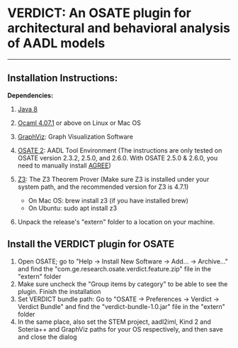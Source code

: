 # VERDICT: An OSATE plugin for architectural and behavioral analysis of AADL models
 ----

## Installation Instructions:

**Dependencies:**

1. [Java 8](https://www.java.com/en/download/)

2. [Ocaml 4.07.1](https://ocaml.org/docs/install.html) or above on
   Linux or Mac OS

3. [GraphViz](https://www.graphviz.org/download/): Graph Visualization
   Software

4. [OSATE 2](https://osate-build.sei.cmu.edu/download/osate/stable/):
   AADL Tool Environment (The instructions are only tested on OSATE
   version 2.3.2, 2.5.0, and 2.6.0. With OSATE 2.5.0 & 2.6.0, you need
   to manually install
   [AGREE](https://osate-build.sei.cmu.edu/download/osate/stable/2.3.7/updates/))

5. [Z3](https://github.com/Z3Prover/z3): The Z3 Theorem Prover (Make
   sure Z3 is installed under your system path, and the recommended
   version for Z3 is 4.7.1)

    * On Mac OS: brew install z3 (if you have installed brew)
    * On Ubuntu: sudo apt install z3

6. Unpack the release's "extern" folder to a location on your machine.

## Install the VERDICT plugin for OSATE

   1. Open OSATE; go to "Help -> Install New Software -> Add... -> Archive..." and
     find the "com.ge.research.osate.verdict.feature.zip" file in
     the "extern" folder
   2. Make sure uncheck the "Group items by category" to be able to see
     the plugin. Finish the installation
   3. Set VERDICT bundle path: Go to "OSATE -> Preferences -> Verdict
     -> Verdict Bundle" and find the "verdict-bundle-1.0.jar" file in
     the "extern" folder
   4. In the same place, also set the STEM project, aadl2iml, Kind 2 and 
     Soteria++ and GraphViz paths for your OS respectively, and then save and close the dialog
